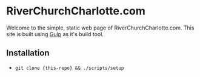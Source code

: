 # RiverChurchCharlotte.com

Welcome to the simple, static web page of RiverChurchCharlotte.com.
This site is built using [Gulp](http://gulpjs.com) as it's build tool.

## Installation

* `git clone {this-repo} && ./scripts/setup`

